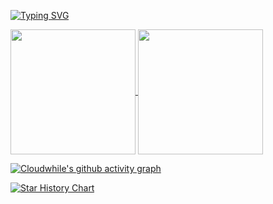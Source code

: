 

<!--
**RAINBOWSCAT/RAINBOWSCAT** is a ✨ _special_ ✨ repository because its `README.md` (this file) appears on your GitHub profile.

Here are some ideas to get you started:

- 🔭 I’m currently working on ...
- 🌱 I’m currently learning ...
- 👯 I’m looking to collaborate on ...
- 🤔 I’m looking for help with ...
- 💬 Ask me about ...
- 📫 How to reach me: ...
- 😄 Pronouns: ...
- ⚡ Fun fact: ...
-->

[![Typing SVG](https://readme-typing-svg.demolab.com?font=Fira+Code&weight=600&size=22&duration=4500&pause=1000&color=D50E5C&center=true&vCenter=true&width=435&lines=Welcome+to+my+profile!;Here+are+nothing.;There+will+be+something+soon%EF%BC%81%EF%BC%81%EF%BC%81)](#)

<a href="https://github.com/RAINBOWSCAT">
  <img height=200 align="center" src="https://github-readme-stats.vercel.app/api?username=RAINBOWSCAT" />
</a>
<a href="https://github.com/RAINBOWSCAT">
  <img height=200 align="center" src="https://github-readme-stats.vercel.app/api/top-langs?username=RAINBOWSCAT&layout=compact&langs_count=8&card_width=320" />
</a>
<!--[![Top Langs](https://github-readme-stats.vercel.app/api/top-langs/?username=RAINBOWSCAT&layout=compact)](#)-->

[![Cloudwhile's github activity graph](https://github-readme-activity-graph.vercel.app/graph?username=RAINBOWSCAT&theme=default)](https://github.com/RAINBOWSCAT)

[![Star History Chart](https://api.star-history.com/svg?repos=RAINBOWSCAT/tpcl&type=Timeline)](https://github.com/RAINBOWSCAT/tpcl)


